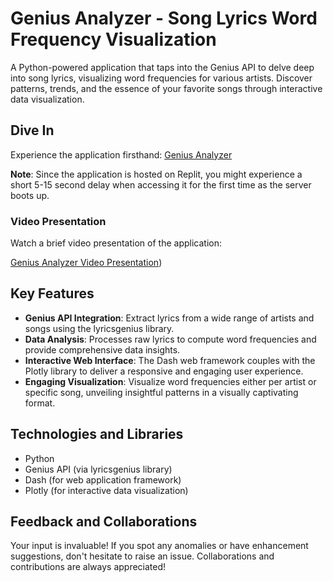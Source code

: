 # Genius Analyzer - Song Lyrics Word Frequency Visualization

A Python-powered application that taps into the Genius API to delve deep into song lyrics, visualizing word frequencies for various artists. Discover patterns, trends, and the essence of your favorite songs through interactive data visualization.

## Dive In

Experience the application firsthand: [Genius Analyzer](https://genius-analyzer.0xdadulin.repl.co/)

**Note**: Since the application is hosted on Replit, you might experience a short 5-15 second delay when accessing it for the first time as the server boots up.

### Video Presentation

Watch a brief video presentation of the application:

[Genius Analyzer Video Presentation](https://www.loom.com/share/f3ff4851fc404b6aacb388af56b28c2d))

## Key Features

- **Genius API Integration**: Extract lyrics from a wide range of artists and songs using the lyricsgenius library.
- **Data Analysis**: Processes raw lyrics to compute word frequencies and provide comprehensive data insights.
- **Interactive Web Interface**: The Dash web framework couples with the Plotly library to deliver a responsive and engaging user experience.
- **Engaging Visualization**: Visualize word frequencies either per artist or specific song, unveiling insightful patterns in a visually captivating format.

## Technologies and Libraries

- Python
- Genius API (via lyricsgenius library)
- Dash (for web application framework)
- Plotly (for interactive data visualization)


## Feedback and Collaborations

Your input is invaluable! If you spot any anomalies or have enhancement suggestions, don't hesitate to raise an issue. Collaborations and contributions are always appreciated!

